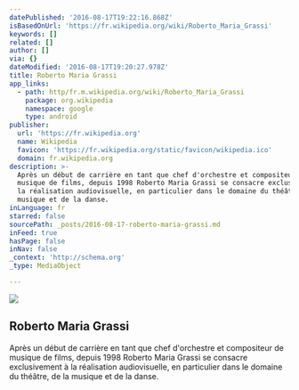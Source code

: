 ```yaml
---
datePublished: '2016-08-17T19:22:16.868Z'
isBasedOnUrl: 'https://fr.wikipedia.org/wiki/Roberto_Maria_Grassi'
keywords: []
related: []
author: []
via: {}
dateModified: '2016-08-17T19:20:27.978Z'
title: Roberto Maria Grassi
app_links:
  - path: http/fr.m.wikipedia.org/wiki/Roberto_Maria_Grassi
    package: org.wikipedia
    namespace: google
    type: android
publisher:
  url: 'https://fr.wikipedia.org'
  name: Wikipedia
  favicon: 'https://fr.wikipedia.org/static/favicon/wikipedia.ico'
  domain: fr.wikipedia.org
description: >-
  Après un début de carrière en tant que chef d'orchestre et compositeur de
  musique de films, depuis 1998 Roberto Maria Grassi se consacre exclusivement à
  la réalisation audiovisuelle, en particulier dans le domaine du théâtre, de la
  musique et de la danse.
inLanguage: fr
starred: false
sourcePath: _posts/2016-08-17-roberto-maria-grassi.md
inFeed: true
hasPage: false
inNav: false
_context: 'http://schema.org'
_type: MediaObject

---
```

<article style=""><img src="https://imgflo.herokuapp.com/graph/vahj1ThiexotieMo/b4a27dae31d5b4c0399576e7531631a5/noop.jpg?input=https%3A%2F%2Fupload.wikimedia.org%2Fwikipedia%2Fcommons%2Fthumb%2Fe%2Feb%2FRoberto_Maria_Grassi.jpg%2F260px-Roberto_Maria_Grassi.jpg" /><h1>Roberto Maria Grassi</h1><p>Après un début de carrière en tant que chef d'orchestre et compositeur de musique de films, depuis 1998 Roberto Maria Grassi se consacre exclusivement à la réalisation audiovisuelle, en particulier dans le domaine du théâtre, de la musique et de la danse.</p></article>